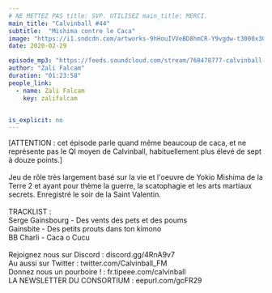 ```yaml
---
# NE METTEZ PAS title: SVP. UTILISEZ main_title: MERCI.
main_title: "Calvinball #44"
subtitle:  "Mishima contre le Caca"
image: "https://i1.sndcdn.com/artworks-9hHouIVVeBD8hmCR-Y9vgdw-t3000x3000.jpg"
date: 2020-02-29

episode_mp3: "https://feeds.soundcloud.com/stream/768478777-calvinball-radio-calvinball-44-mishima-contre-le-caca.mp3"
author: "Zali Falcam"
duration: "01:23:58"
people_link: 
  - name: Zali Falcam
    key: zalifalcam


is_explicit: no
---
```


<PodcastHeader/>

<!-- ECRIRE LA DESCRIPTION DE L'EPISODE SOUS CETTE LIGNE -->
[ATTENTION : cet épisode parle quand même beaucoup de caca, et ne représente pas le QI moyen de Calvinball, habituellement plus élevé de sept à douze points.]<br><br>Jeu de rôle très largement basé sur la vie et l'oeuvre de Yokio Mishima de la Terre 2 et ayant pour thème la guerre, la scatophagie et les arts martiaux secrets. Enregistré le soir de la Saint Valentin.<br><br>TRACKLIST : <br>Serge Gainsbourg - Des vents des pets et des poums<br>Gainsbite - Des petits prouts dans ton kimono<br>BB Charli - Caca o Cucu<br><br>Rejoignez nous sur Discord : discord.gg/4RnA9v7<br>Au aussi sur Twitter : twitter.com/Calvinball_FM<br>Donnez nous un pourboire ! : fr.tipeee.com/calvinball<br>LA NEWSLETTER DU CONSORTIUM : eepurl.com/gcFR29

